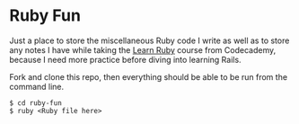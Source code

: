 # Ruby Fun

Just a place to store the miscellaneous Ruby code I write as well as to store any notes I have while taking the [Learn Ruby](https://www.codecademy.com/learn/learn-ruby) course from Codecademy, because I need more practice before diving into learning Rails.

Fork and clone this repo, then everything should be able to be run from the command line.

```
$ cd ruby-fun
$ ruby <Ruby file here>
```